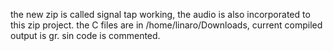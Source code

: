 the new zip is called signal tap working, the audio is also incorporated to this zip project.
the C files are in /home/linaro/Downloads, current compiled output is gr.
sin code is commented.
